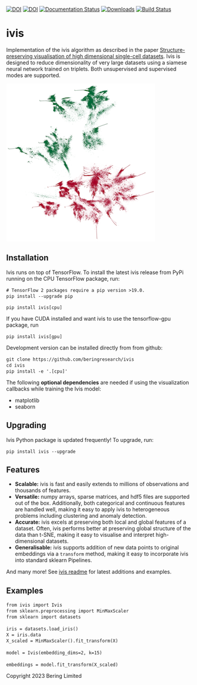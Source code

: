 [![DOI](https://joss.theoj.org/papers/10.21105/joss.01596/status.svg)](https://doi.org/10.21105/joss.01596) [![DOI](https://zenodo.org/badge/144551119.svg)](https://zenodo.org/badge/latestdoi/144551119) [![Documentation Status](https://github.com/beringresearch/ivis/workflows/documentation/badge.svg)](https://beringresearch.github.io/ivis/) [![Downloads](https://pepy.tech/badge/ivis/month)](https://pepy.tech/project/ivis) [![Build Status](https://github.com/beringresearch/ivis/workflows/test/badge.svg)](https://github.com/beringresearch/ivis/workflows/test/badge.svg)

# ivis

Implementation of the ivis algorithm as described in the paper [Structure-preserving visualisation of high dimensional single-cell datasets](https://www.nature.com/articles/s41598-019-45301-0). Ivis is designed to reduce dimensionality of very large datasets using a siamese neural network trained on triplets. Both unsupervised and supervised modes are supported.

![ivis 10M data points](https://github.com/beringresearch/ivis/blob/master/docs/_static/parity_primes_ivis_1e7_16k_smaller_pts.png)


## Installation

Ivis runs on top of TensorFlow. To install the latest ivis release from PyPi running on the CPU TensorFlow package, run:

```
# TensorFlow 2 packages require a pip version >19.0.
pip install --upgrade pip
```

```
pip install ivis[cpu]
```

If you have CUDA installed and want ivis to use the tensorflow-gpu package, run

```
pip install ivis[gpu]
```

Development version can be installed directly from from github:

```
git clone https://github.com/beringresearch/ivis
cd ivis
pip install -e '.[cpu]'
```

The following **optional dependencies** are needed if using the visualization callbacks while training the Ivis model:
- matplotlib
- seaborn

## Upgrading

Ivis Python package is updated frequently! To upgrade, run:

```
pip install ivis --upgrade
```

## Features
* __Scalable:__ ivis is fast and easily extends to millions of observations and thousands of features. 
* __Versatile:__ numpy arrays, sparse matrices, and hdf5 files are supported out of the box. Additionally, both categorical and continuous features are handled well, making it easy to apply ivis to heterogeneous problems including clustering and anomaly detection.
* __Accurate:__ ivis excels at preserving both local and global features of a dataset. Often, ivis performs better at preserving global structure of the data than t-SNE, making it easy to visualise and interpret high-dimensional datasets.
* __Generalisable:__ ivis supports addition of new data points to original embeddings via a `transform` method, making it easy to incorporate ivis into standard sklearn Pipelines.

And many more! See [ivis readme](https://bering-ivis.readthedocs.io) for latest additions and examples.
 
## Examples

```
from ivis import Ivis
from sklearn.preprocessing import MinMaxScaler
from sklearn import datasets

iris = datasets.load_iris()
X = iris.data
X_scaled = MinMaxScaler().fit_transform(X)

model = Ivis(embedding_dims=2, k=15)

embeddings = model.fit_transform(X_scaled)
```

Copyright 2023 Bering Limited
